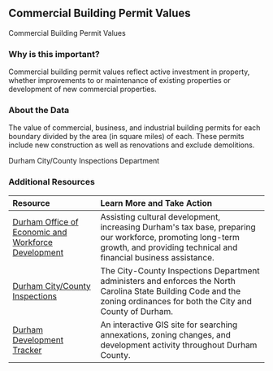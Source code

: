 ## Commercial Building Permit Values
Commercial Building Permit Values

### Why is this important?
Commercial building permit values reflect active investment in property, whether improvements to or maintenance of existing properties or development of new commercial properties.

### About the Data
The value of commercial, business, and industrial building permits for each boundary divided by the area (in square miles) of each. These permits include new construction as well as renovations and exclude demolitions.

Durham City/County Inspections Department  

### Additional Resources

|Resource | Learn More and Take Action | 
|:--- | :--- |
|[Durham Office of Economic and Workforce Development](http://durhamnc.gov/446/Office-of-Economic-Workforce-Development) | Assisting cultural development, increasing Durham's tax base, preparing our workforce, promoting long-term growth, and providing technical and financial business assistance.
|[Durham City/County Inspections](http://durhamnc.gov/293/City-County-Inspections)| The City-County Inspections Department administers and enforces the North Carolina State Building Code and the zoning ordinances for both the City and County of Durham.
|[Durham Development Tracker](http://gisweb.durhamnc.gov/durhammaps/developmenttracker/index.html) | An interactive GIS site for searching annexations, zoning changes, and development activity throughout Durham County.

